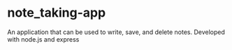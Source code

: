 # note_taking-app
An application that can be used to write, save, and delete notes. Developed with node.js and express
